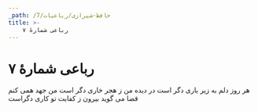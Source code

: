 ```yaml
---
_path: /حافظ-شیرازی/رباعیات/7
title: >-
    رباعی شمارهٔ ۷
---
```

# رباعی شمارهٔ ۷

هر روز دلم به زیر باری دگر است
در دیده من ز هجر خاری دگر است
من جهد همی کنم قضا می گوید
بیرون ز کفایت تو کاری دگراست
